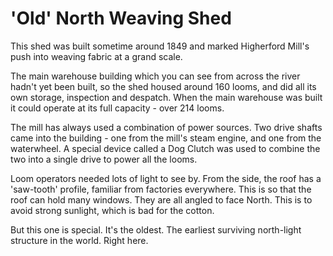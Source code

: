 # 'Old' North Weaving Shed

This shed was built sometime around 1849 and marked Higherford Mill's push into weaving fabric at a grand scale.

The main warehouse building which you can see from across the river hadn't yet been built, so the shed housed around 160 looms, and did all its own storage, inspection and despatch.
When the main warehouse was built it could operate at its full capacity - over 214 looms.

The mill has always used a combination of power sources. Two drive shafts came into the building - one from the mill's steam engine, and one from the waterwheel. A special device called a Dog Clutch was used to combine the two into a single drive to power all the looms.

Loom operators needed lots of light to see by. From the side, the roof has a 'saw-tooth' profile, familiar from factories everywhere. This is so that the roof can hold many windows. They are all angled to face North. This is to avoid strong sunlight, which is bad for the cotton. 

But this one is special. It's the oldest. The earliest surviving north-light structure in the world. Right here.

